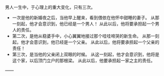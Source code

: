 男人一生中，于心理上的重大变化，只有三次。

- 一次是他的新婚夜之后，当他早上醒来，看到偎依在他怀中甜睡的妻子。
  从那一刻起，他才会意识到，他已经是一个男人！
  从此以后，他将要承担起一个男人的责任。
- 第二次，是他从稳婆手中，小心翼翼地接过那个哇哇啼哭的新生命。
  从那一刻起，他才会意识到，他已经是一个父亲。
  从此以后，他将要承担起一个父亲的责任！
- 第三次，是当他的父亲闭上双眼的时候。
  从这一刻起，他才会意识到，他将是这个家，以后顶门立户的那根梁。
  从此以后，他要承担起一家之主的责任。

——

